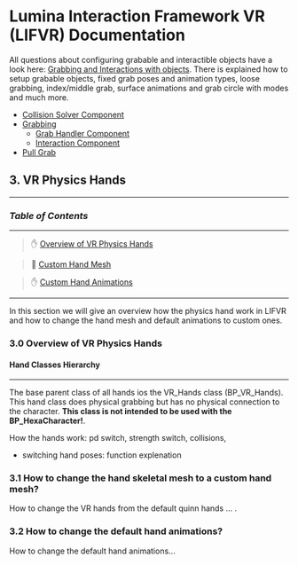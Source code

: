 # Lumina Interaction Framework VR (LIFVR) Documentation

All questions about configuring grabable and interactible objects have a look here: [Grabbing and Interactions with objects](/interactions.md).
There is explained how to setup grabable objects, fixed grab poses and animation types, loose grabbing, index/middle grab, surface animations and grab circle with modes and much more.
- [Collision Solver Component](/interactions.md/#40-collision-solver-component)
- [Grabbing](/interactions.md/#41-grabbing)
    - [Grab Handler Component](/interactions.md/#411-grab-handler-component)
    - [Interaction Component](/interactions.md/#412-interaction-component)
- [Pull Grab](/interactions.md/#42-pull-grab)

## 3. VR Physics Hands

---

### _Table of Contents_
---
>:raised_hand: [Overview of VR Physics Hands](#30-Overview-of-VR-Physics-Hands)

>:gloves: [Custom Hand Mesh](#31-How-to-change-the-hand-skeletal-mesh-to-a-custom-hand-mesh?)

>:raised_hand: [Custom Hand Animations](#31-How-to-change-the-default-hand-animations?)

---


In this section we will give an overview how the physics hand work in LIFVR and how to change the hand mesh and default animations to custom ones.

### 3.0 Overview of VR Physics Hands

#### **Hand Classes Hierarchy**
---

The base parent class of all hands ios the VR_Hands class (BP_VR_Hands). This hand class does physical grabbing but has no physical connection to the character. **This class is not intended to be used with the BP_HexaCharacter!**.

How the hands work: pd switch, strength switch, collisions,
- switching hand poses: function explenation 

### 3.1 How to change the hand skeletal mesh to a custom hand mesh?
How to change the VR hands from the default quinn hands ... .

### 3.2 How to change the default hand animations?
How to change the default hand animations...
